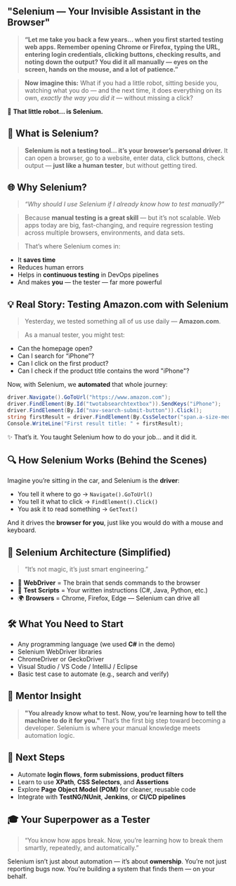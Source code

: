 ##  "Selenium — Your Invisible Assistant in the Browser"
 
> **“Let me take you back a few years… when you first started testing web apps. Remember opening Chrome or Firefox, typing the URL, entering login credentials, clicking buttons, checking results, and noting down the output? You did it all manually — eyes on the screen, hands on the mouse, and a lot of patience.”**

> **Now imagine this:** What if you had a little robot, sitting beside you, watching what you do — and the next time, it does everything on its own, *exactly the way you did it* — without missing a click?

🎯 **That little robot… is Selenium.**

## 🧠 What is Selenium?

> **Selenium is not a testing tool… it’s your browser’s personal driver.**
> It can open a browser, go to a website, enter data, click buttons, check output — **just like a human tester**, but without getting tired.
 

## 🌐 Why Selenium?

> *“Why should I use Selenium if I already know how to test manually?”*

> Because **manual testing is a great skill** — but it’s not scalable.
> Web apps today are big, fast-changing, and require regression testing across multiple browsers, environments, and data sets.

> That’s where Selenium comes in:

* It **saves time**
* Reduces human errors
* Helps in **continuous testing** in DevOps pipelines
* And makes **you** — the tester — far more powerful

## 💡 Real Story: Testing Amazon.com with Selenium

> Yesterday, we tested something all of us use daily — **Amazon.com**.

> As a manual tester, you might test:

* Can the homepage open?
* Can I search for “iPhone”?
* Can I click on the first product?
* Can I check if the product title contains the word "iPhone"?

Now, with Selenium, we **automated** that whole journey:

```csharp
driver.Navigate().GoToUrl("https://www.amazon.com");
driver.FindElement(By.Id("twotabsearchtextbox")).SendKeys("iPhone");
driver.FindElement(By.Id("nav-search-submit-button")).Click();
string firstResult = driver.FindElement(By.CssSelector("span.a-size-medium")).Text;
Console.WriteLine("First result title: " + firstResult);
```

✨ That’s it. You taught Selenium how to do your job… and it did it.

## 🔍 How Selenium Works (Behind the Scenes)

Imagine you’re sitting in the car, and Selenium is the **driver**:

* You tell it where to go → `Navigate().GoToUrl()`
* You tell it what to click → `FindElement().Click()`
* You ask it to read something → `GetText()`

And it drives the **browser for you**, just like you would do with a mouse and keyboard.
 

## 🧱 Selenium Architecture (Simplified)

> “It’s not magic, it’s just smart engineering.”

* 🧠 **WebDriver** = The brain that sends commands to the browser
* 🧪 **Test Scripts** = Your written instructions (C#, Java, Python, etc.)
* 🌍 **Browsers** = Chrome, Firefox, Edge — Selenium can drive all

## 🛠 What You Need to Start

* Any programming language (we used **C#** in the demo)
* Selenium WebDriver libraries
* ChromeDriver or GeckoDriver
* Visual Studio / VS Code / IntelliJ / Eclipse
* Basic test case to automate (e.g., search and verify)

## 💬 Mentor Insight

> **"You already know what to test. Now, you’re learning how to tell the machine to do it for you."**
> That’s the first big step toward becoming a developer. Selenium is where your manual knowledge meets automation logic.

## 🚀 Next Steps

* Automate **login flows**, **form submissions**, **product filters**
* Learn to use **XPath**, **CSS Selectors**, and **Assertions**
* Explore **Page Object Model (POM)** for cleaner, reusable code
* Integrate with **TestNG/NUnit**, **Jenkins**, or **CI/CD pipelines**
 
## 🎓 Your Superpower as a Tester

> “You know how apps break. Now, you’re learning how to break them smartly, repeatedly, and automatically.”

Selenium isn’t just about automation — it’s about **ownership**. You’re not just reporting bugs now. You’re building a system that finds them — on your behalf.
